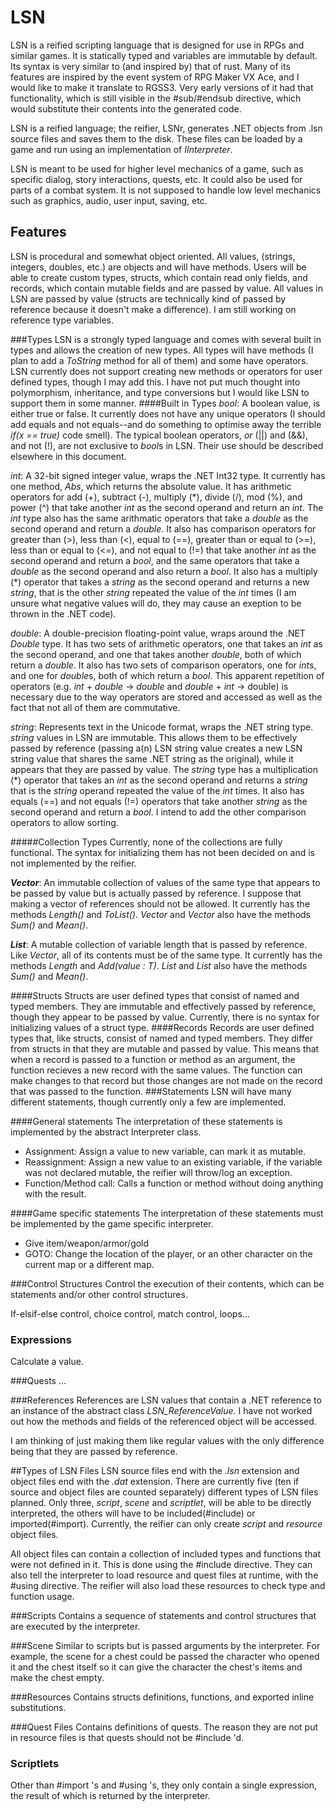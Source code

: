 # LSN
LSN is a reified scripting language that is designed for use in RPGs and similar games. It is statically typed and variables are immutable by default. Its syntax is very similar to (and inspired by) that of rust. Many of its features are inspired by the event system of RPG Maker VX Ace, and I would like to make it translate to RGSS3. Very early versions of it had that functionality, which is still visible in the #sub/#endsub directive, which would substitute their contents into the generated code.

LSN is a reified language; the reifier, LSNr, generates .NET objects from .lsn source files and saves them to the disk. These files can be loaded by a game and run using an implementation of *IInterpreter*.

LSN is meant to be used for higher level mechanics of a game, such as specific dialog, story interactions, quests, etc. It could also be used for parts of a combat system. It is not supposed to handle low level mechanics such as graphics, audio, user input, saving, etc. 

## Features
LSN is procedural and somewhat object oriented. All values, (strings, integers, doubles, etc.) are objects and will have methods. Users will be able to create custom types, structs, which contain read only fields, and records, which contain mutable fields and are passed by value. All values in LSN are passed by value (structs are technically kind of passed by reference because it doesn't make a difference). I am still working on reference type variables.

###Types
LSN is a strongly typed language and comes with several built in types and allows the creation of new types. All types will have methods (I plan to add a *ToString* method for all of them) and some have operators. LSN currently does not support creating new methods or operators for user defined types, though I may add this. I have not put much thought into polymorphism, inheritance, and type conversions but I would like LSN to support them in some manner.
####Built in Types
*bool*: A boolean value, is either true or false. It currently does not have any unique operators (I should add equals and not equals--and do something to optimise away the terrible *if(x == true)* code smell). The typical boolean operators, *or* (||) and (&&), and not (!), are not exclusive to *bool*s in LSN. Their use should be described elsewhere in this document.

*int*: A 32-bit signed integer value, wraps the .NET Int32 type. It currently has one method, *Abs*, which returns the absolute value. It has arithmetic operators for add (+), subtract (-), multiply (\*), divide (/), mod (%), and power (^) that take another *int* as the second operand and return an *int*. The *int* type also has the same arithmatic operators that take a *double* as the second operand and return a *double*. It also has comparison operators for greater than (>), less than (<), equal to (==), greater than or equal to (>=), less than or equal to (<=), and not equal to (!=) that take another *int* as the second operand and return a *bool*, and the same operators that take a *double* as the second operand and also return a *bool*. It also has a multiply (\*) operator that takes a *string* as the second operand and returns a new *string*, that is the other *string* repeated the value of the *int* times (I am unsure what negative values will do, they may cause an exeption to be thrown in the .NET code).

*double*: A double-precision floating-point value, wraps around the .NET *Double* type. It has two sets of arithmetic operators, one that takes an *int* as the second operand, and one that takes another *double*, both of which return a *double*. It also has two sets of comparison operators, one for *int*s, and one for *double*s, both of which return a *bool*. This apparent repetition of operators (e.g. *int* + *double* -> *double* and *double* + *int* -> double) is necessary due to the way operators are stored and accessed as well as the fact that not all of them are commutative.

*string*: Represents text in the Unicode format, wraps the .NET string type. *string* values in LSN are immutable. This allows them to be effectively passed by reference (passing a(n) LSN string value creates a new LSN string value that shares the same .NET string as the original), while it appears that they are passed by value. The *string* type has a multiplication (\*) operator that takes an *int* as the second operand and returns a *string* that is the *string* operand repeated the value of the *int* times. It also has equals (==) and not equals (!=) operators that take another *string* as the second operand and return a *bool*. I intend to add the other comparison operators to allow sorting.

#####Collection Types
Currently, none of the collections are fully functional. The syntax for initializing them has not been decided on and is not implemented by the reifier.

***Vector<T>***: An immutable collection of values of the same type that appears to be passed by value but is actually passed by reference. I suppose that making a vector of references should not be allowed. It currently has the methods *Length()* and *ToList()*. *Vector<int>* and *Vector<double>* also have the methods *Sum()* and *Mean()*.

***List<T>***: A mutable collection of variable length that is passed by reference. Like *Vector<T>*, all of its contents must be of the same type. It currently has the methods *Length* and *Add(value : T)*. *List<int>* and *List<double>* also have the methods *Sum()* and *Mean()*.

####Structs
Structs are user defined types that consist of named and typed members. They are immutable and effectively passed by reference, though they appear to be passed by value. Currently, there is no syntax for initializing values of a struct type.
####Records
Records are user defined types that, like structs, consist of named and typed members. They differ from structs in that they are mutable and passed by value. This means that when a record is passed to a function or method as an argument, the function recieves a new record with the same values. The function can make changes to that record but those changes are not made on the record that was passed to the function.
###Statements
LSN will have many different statements, though currently only a few are implemented.

####General statements
The interpretation of these statements is implemented by the abstract Interpreter class.

* Assignment: Assign a value to new variable, can mark it as mutable.
* Reassignment: Assign a new value to an existing variable, if the variable was not declared mutable, the reifier will throw/log an exception.
* Function/Method call: Calls a function or method without doing anything with the result.

####Game specific statements
The interpretation of these statements must be implemented by the game specific interpreter.

* Give item/weapon/armor/gold
* GOTO: Change the location of the player, or an other character on the current map or a different map.

###Control Structures
Control the execution of their contents, which can be statements and/or other control structures.

If-elsif-else control, choice control, match control, loops...

### Expressions
Calculate a value.

###Quests
...

###References
References are LSN values that contain a .NET reference to an instance of the abstract class *LSN_ReferenceValue*. I have not worked out how the methods and fields of the referenced object will be accessed. 

I am thinking of just making them like regular values with the only difference being that they are passed by reference.

##Types of LSN Files
LSN source files end with the *.lsn* extension and object files end with the *.dat* extension. There are currently five (ten if source and object files are counted separately) different types of LSN files planned. Only three, *script*, *scene* and *scriptlet*, will be able to be directly interpreted, the others will have to be included(#include) or imported(#import). Currently, the reifier can only create *script* and *resource* object files.

All object files can contain a collection of included types and functions that were not defined in it.
This is done using the #include directive. They can also tell the interpreter to load resource and quest files at runtime, with the #using directive. The reifier will also load these resources to check type and function usage.

###Scripts
Contains a sequence of statements and control structures that are executed by the interpreter.

###Scene
Similar to scripts but is passed arguments by the interpreter. For example, the scene for a chest could be passed the character who opened it and the chest itself so it can give the character the chest's items and make the chest empty.

###Resources
Contains structs definitions, functions, and exported inline substitutions.

###Quest Files
Contains definitions of quests. The reason they are not put in resource files is that quests should not be #include 'd.

### Scriptlets
Other than #import 's and #using 's, they only contain a single expression, the result of which is returned by the interpreter.
